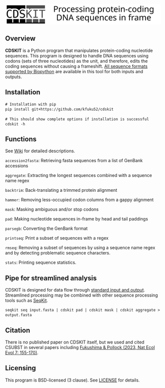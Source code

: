 ![](logo/logo_cdskit_large.svg)

## Overview
**CDSKIT** is a Python program that manipulates protein-coding nucleotide sequences. This program is designed to handle DNA sequences using codons (sets of three nucleotides) as the unit, and therefore, edits the coding sequences without causing a frameshift. [All sequence formats supported by Biopython](https://biopython.org/wiki/SeqIO) are available in this tool for both inputs and outputs.

## Installation
```
# Installation with pip
pip install git+https://github.com/kfuku52/cdskit

# This should show complete options if installation is successful
cdskit -h 
```

## Functions
See [Wiki](https://github.com/kfuku52/cdskit/wiki) for detailed descriptions.

`accession2fasta`: Retrieving fasta sequences from a list of GenBank accessions

`aggregate`: Extracting the longest sequences combined with a sequence name regex

`backtrim`: Back-translating a trimmed protein alignment

`hammer`: Removing less-occupied codon columns from a gappy alignment

`mask`: Masking ambiguous and/or stop codons

`pad`: Making nucleotide sequences in-frame by head and tail paddings

`parsegb`: Converting the GenBank format

`printseq`: Print a subset of sequences with a regex

`rmseq`: Removing a subset of sequences by using a sequence name regex and by detecting problematic sequence characters.

`stats`: Printing sequence statistics.

## Pipe for streamlined analysis
CDSKIT is designed for data flow through [standard input and output](https://en.wikipedia.org/wiki/Standard_streams). Streamlined processing may be combined with other sequence processing tools such as [SeqKit](https://bioinf.shenwei.me/seqkit/).
```
seqkit seq input.fasta | cdskit pad | cdskit mask | cdskit aggregate > output.fasta
```

## Citation
There is no published paper on CDSKIT itself, but we used and cited CSUBST in several papers including [Fukushima & Pollock (2023, Nat Ecol Evol 7: 155-170)](https://www.nature.com/articles/s41559-022-01932-7).


## Licensing
This program is BSD-licensed (3 clause). See [LICENSE](LICENSE) for details.


